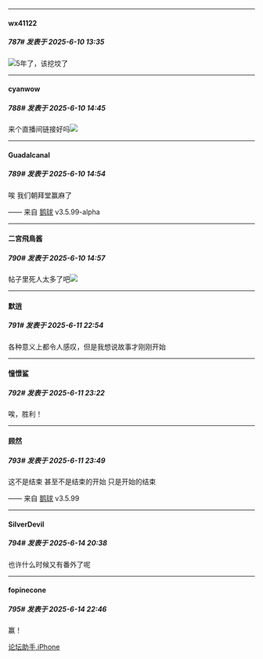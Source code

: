 ﻿
*****

####  wx41122  
##### 787#       发表于 2025-6-10 13:35

<img src="https://static.stage1st.com/image/smiley/face2017/037.png" referrerpolicy="no-referrer">5年了，该挖坟了


*****

####  cyanwow  
##### 788#       发表于 2025-6-10 14:45

来个直播间链接好吗<img src="https://static.stage1st.com/image/smiley/face2017/067.png" referrerpolicy="no-referrer">


*****

####  Guadalcanal  
##### 789#       发表于 2025-6-10 14:54

唉 我们朝拜堂赢麻了

—— 来自 [鹅球](https://www.pgyer.com/xfPejhuq) v3.5.99-alpha

*****

####  二宮飛鳥酱  
##### 790#       发表于 2025-6-10 14:57

帖子里死人太多了吧<img src="https://static.stage1st.com/image/smiley/face2017/163.png" referrerpolicy="no-referrer">


*****

####  默逍  
##### 791#       发表于 2025-6-11 22:54

各种意义上都令人感叹，但是我想说故事才刚刚开始


*****

####  憧憬鲨  
##### 792#       发表于 2025-6-11 23:22

唉，胜利！


*****

####  顾然  
##### 793#       发表于 2025-6-11 23:49

这不是结束 甚至不是结束的开始 只是开始的结束

—— 来自 [鹅球](https://www.pgyer.com/GcUxKd4w) v3.5.99


*****

####  SilverDevil  
##### 794#       发表于 2025-6-14 20:38

也许什么时候又有番外了呢


*****

####  fopinecone  
##### 795#       发表于 2025-6-14 22:46

赢！

[论坛助手,iPhone](https://stage1st.com/2b//forum.php?mod=viewthread&amp;tid=2029836)


